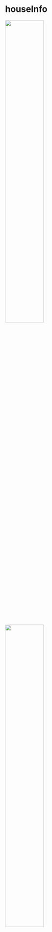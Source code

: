 # houseInfo

<img src = "https://user-images.githubusercontent.com/26289683/93533602-465e4480-f97e-11ea-98e6-88c9692852e5.png" width = "50%" height="50%">

<img src = "https://user-images.githubusercontent.com/26289683/93533607-48280800-f97e-11ea-9f07-76a62132f29d.png" width = "50%" height="50%">

<img src = "https://user-images.githubusercontent.com/26289683/93533609-49593500-f97e-11ea-883d-e6d70389364b.png" width = "50%" height="50%">

## 기획배경

집을 사기 위해 웹에 접속했으나 화면ㄴ이 너무 난잡해 어디부터 봐야할지 모르겠다.

원하는 정보는 주변에 대중교통과 대형마트가 있는지 뿐인데 이것만 지도로 시각화한 곳을 찾고 싶다.

주거지를 구하면서 나라 또는 시에서 지원해주는 정책이나 프로그램이 뭐가 있는지 궁금하다.

## 서비스 목적

난잡하지 않게 본인이 원하는 지역 내 주택 및 아파트의 실거래가를 제공하고

그 주변 상가와 환경정보도 함께 알아볼 수 있게 함

## 개발환경

-개발언어 : Java, Vue.js

-IDE : Spring Tool Suite, Visual Studio Code

-DB : mySQL

-공공 데이터 : 국토고통부 아파트/ 연립다세대 실거래가 자료 , 법정동코드, 환경 지도점검 데이터, 상권정보
              

## 핵심기능

지역별 주택 및 아파트의 매매,전월세 등 실거래가 정보 제공

주변 상가,환경에 대한 정보 제공

주택 관련 지원 및 정책정보 제공

## 프로젝트 사용법

**Import**

`git clone https://github.com/yu01203/project_1-houseInfo-.git`



**Vue.js**

```
cd project_1/HappyHouse_Vue
npm install
npm run serve
```



**Spring_boot**

*1. STS*(Spring Tool Suite)에서 git폴더 내 HappyHouseFinal 폴더 import

*2.* 프로젝트 "root 폴더 우클릭 -> Run As -> Spring Boot App"



**mysql**

*1. DB 생성 후 git 폴더 내 sql 폴더에 있는 sql문을 통해 테이블 생성

*2.* HappyHouseFinal\src\main\resources\application.properties 에서 4~7번째 줄 mysql db정보 수정"



**사이트 접속**

vue.js 를 실행시키며 생긴 localhost 주소로 접속


## 팀소개

- 김남규(Front-End , Back-End)
- 김태훈(Front-End , Back-End)




